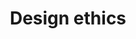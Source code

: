 ---
id: design-ethics
title: Design ethics
description: 'How our approach to design and the things we design affects others.'
icon: 
layout: topic-listing
---